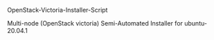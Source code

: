 OpenStack-Victoria-Installer-Script


Multi-node (OpenStack victoria) Semi-Automated Installer for ubuntu-20.04.1
 

